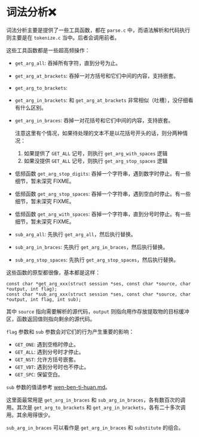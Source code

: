 # 词法分析❌

词法分析主要是提供了一些工具函数，都在 `parse.c` 中，而语法解析和代码执行则主要是在 `tokenize.c` 当中。后者会调用前者。

这些工具函数都是一些超高频操作：

* `get_arg_all`: 吞掉所有字符，直到分号为止。
* `get_arg_at_brackets`: 吞掉一对方括号和它们中间的内容，支持嵌套。
* `get_arg_to_brackets`:
* `get_arg_in_brackets`: 和 `get_arg_at_brackets` 非常相似（吐槽），没仔细看有什么区别。
*   `get_arg_in_braces`: 吞掉一对花括号和它们中间的内容，支持嵌套。

    注意这里有个情况，如果待处理的文本不是以花括号开头的话，则分两种情况：

    1. 如果提供了 `GET_ALL` 记号，则执行 `get_arg_with_spaces` 逻辑
    2. 如果没提供 `GET_ALL` 记号，则执行 `get_arg_stop_spaces` 逻辑
* 低频函数 `get_arg_stop_digits`: 吞掉一个字符串，遇到数字时停止。有一些细节，暂未深究 FIXME。
* 低频函数 `get_arg_stop_spaces`: 吞掉一个字符串，遇到空白时停止。有一些细节，暂未深究 FIXME。
* 低频函数 `get_arg_with_spaces`: 吞掉一个字符串，直到分号时停止。有一些细节，暂未深究 FIXME。
* `sub_arg_all`: 先执行 `get_arg_all`，然后执行替换。
* `sub_arg_in_braces`: 先执行 `get_arg_in_braces`，然后执行替换。
* `sub_arg_stop_spaces`: 先执行 `get_arg_stop_spaces`，然后执行替换。

这些函数的原型都很像，基本都是这样：

```
const char *get_arg_xxx(struct session *ses, const char *source, char *output, int flag);
const char *sub_arg_xxx(struct session *ses, const char *source, char *output, int flag, int sub);
```

其中 `source` 指向需要解析的源代码，`output` 则指向用作存放提取物的目标缓冲区，函数返回值则指向剩余的源代码。

`flag` 参数和 `sub` 参数会对它们的行为产生重要的影响：

* `GET_ONE`: 遇到空格时停止。
* `GET_ALL`: 遇到分号时才停止。
* `GET_NST`: 允许方括号嵌套。
* `GET_VBT`: 遇到分号时也不停止。
* `GET_SPC`: 保留空白。

`sub` 参数的值请参考 [wen-ben-ti-huan.md](wen-ben-ti-huan.md "mention")。

这里面最常用是 `get_arg_in_braces` 和 `sub_arg_in_braces`，各有数百次的调用。其次是 `get_arg_to_brackets` 和 `get_arg_in_brackets`，各有二十多次调用。其余用得很少。

`sub_arg_in_braces` 可以看作是 `get_arg_in_braces` 和 `substitute` 的组合。

